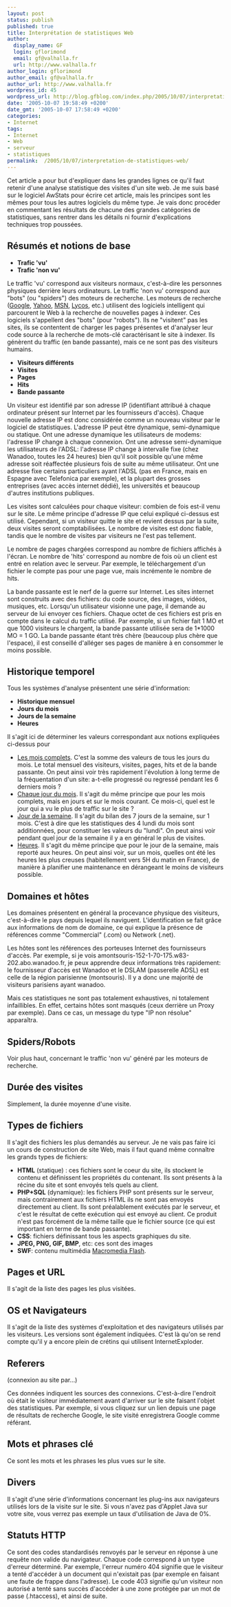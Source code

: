 ```yaml
---
layout: post
status: publish
published: true
title: Interprétation de statistiques Web
author:
  display_name: GF
  login: gflorimond
  email: gf@valhalla.fr
  url: http://www.valhalla.fr
author_login: gflorimond
author_email: gf@valhalla.fr
author_url: http://www.valhalla.fr
wordpress_id: 45
wordpress_url: http://blog.gfblog.com/index.php/2005/10/07/interpretation-de-statistiques-web/
date: '2005-10-07 19:58:49 +0200'
date_gmt: '2005-10-07 17:58:49 +0200'
categories:
- Internet
tags:
- Internet
- Web
- serveur
- statistiques
permalink:  /2005/10/07/interpretation-de-statistiques-web/
---
```

<p>
Cet article a pour but d'expliquer dans les grandes lignes ce qu'il faut retenir d'une analyse statistique des visites d'un site web.  Je me suis basé sur le logiciel AwStats pour écrire cet article, mais les principes sont les mêmes pour tous les autres logiciels du même type. Je vais donc procéder en commentant les résultats de chacune des grandes catégories de statistiques, sans rentrer dans les détails ni fournir d'explications techniques trop poussées.</p>
<h2>Résumés et notions de base</h2>
<ul>
<li /><strong>Trafic 'vu'</strong>
<li /><strong>Trafic 'non vu'</strong>
</ul>
<p>
Le traffic 'vu' correspond aux visiteurs normaux, c'est-à-dire les personnes physiques derrière leurs ordinateurs. Le traffic 'non vu' correspond aux "bots" (ou "spiders") des moteurs de recherche. Les moteurs de recherche (<a href="http://www.google.fr/">Google</a>, <a href="http://fr.yahoo.com/">Yahoo</a>, <a href="http://www.msn.fr/">MSN</a>, <a href="http://www.lycos.fr/">Lycos</a>, etc.) utilisent des logiciels intelligent qui parcourent le Web à la recherche de nouvelles pages à indexer. Ces logiciels s'appellent des "bots" (pour "robots"). Ils ne "visitent" pas les sites, ils se contentent de charger les pages présentes et d'analyser leur code source à la recherche de mots-clé caractérisant le site à indexer. Ils génèrent du traffic (en bande passante), mais ce ne sont pas des visiteurs humains.</p>
<ul>
<li /><strong>Visiteurs différents</strong>
<li /><strong>Visites</strong>
<li /><strong>Pages</strong>
<li /><strong>Hits</strong>
<li /><strong>Bande passante</strong>
</ul>
<p>
Un visiteur est identifié par son adresse IP (identifiant attribué à chaque ordinateur présent sur Internet par les fournisseurs d'accès). Chaque nouvelle adresse IP est donc considérée comme un nouveau visiteur par le logiciel de statistiques. L'adresse IP peut être dynamique, semi-dynamique ou statique. Ont une adresse dynamique les utilisateurs de modems: l'adresse IP change à chaque connexion. Ont une adresse semi-dynamique les utilisateurs de l'ADSL: l'adresse IP change à intervalle fixe (chez Wanadoo, toutes les 24 heures) bien qu'il soit possible qu'une même adresse soit réaffectée plusieurs fois de suite au même utilisateur. Ont une adresse fixe certains particuliers ayant l'ADSL (pas en France, mais en Espagne avec Telefonica par exemple), et la plupart des grosses entreprises (avec accès internet dédié), les universités et beaucoup d'autres institutions publiques.</p>
<p>
Les visites sont calculées pour chaque visiteur: combien de fois est-il venu sur le site. Le même principe d'adresse IP que celui expliqué ci-dessus est utilisé. Cependant, si un visiteur quitte le site et revient dessus par la suite, deux visites seront comptabilisées. Le nombre de visites est donc fiable, tandis que le nombre de visites par visiteurs ne l'est pas tellement.</p>
<p>
Le nombre de pages chargées correspond au nombre de fichiers affichés à l'écran. Le nombre de 'hits' correspond au nombre de fois où un client est entré en relation avec le serveur. Par exemple, le téléchargement d'un fichier le compte pas pour une page vue, mais incrémente le nombre de hits.</p>
<p>
La bande passante est le nerf de la guerre sur Internet. Les sites internet sont construits avec des fichiers: du code source, des images, vidéos, musiques, etc. Lorsqu'un utilisateur visionne une page, il demande au serveur de lui envoyer ces fichiers. Chaque octet de ces fichiers est pris en compte dans le calcul du traffic utilisé. Par exemple, si un fichier fait 1 MO et que 1000 visiteurs le chargent, la bande passante utilisée sera de 1*1000 MO = 1 GO. La bande passante étant très chère (beaucoup plus chère que l'espace), il est conseillé d'alléger ses pages de manière à en consommer le moins possible.</p>
<h2>Historique temporel</h2>
<p>Tous les systèmes d'analyse présentent une série d'information:</p>
<ul>
<li /><strong>Historique mensuel</strong>
<li /><strong>Jours du mois</strong>
<li /><strong>Jours de la semaine</strong>
<li /><strong>Heures</strong>
</ul>
<p>
Il s'agit ici de déterminer les valeurs correspondant aux notions expliquées ci-dessus pour</p>
<ul>
<li /><u>Les mois complets</u>. C'est la somme des valeurs de tous les jours du mois. Le total mensuel des visiteurs, visites, pages, hits et de la bande passante. On peut ainsi voir très rapidement l'évolution à long terme de la fréquentation d'un site: a-t-elle progressé ou regressé pendant les 6 derniers mois ?
<li /><u>Chaque jour du mois</u>. Il s'agit du même principe que pour les mois complets, mais en jours et sur le mois courant. Ce mois-ci, quel est le jour qui a vu le plus de traffic sur le site ?
<li /><u>Jour de la semaine</u>. Il s'agit du bilan des 7 jours de la semaine, sur 1 mois. C'est à dire que les statistiques des 4 lundi du mois sont additionnées, pour constituer les valeurs du "lundi". On peut ainsi voir pendant quel jour de la semaine il y a en général le plus de visites.
<li /><u>Heures</u>. Il s'agit du même principe que pour le jour de la semaine, mais reporté aux heures. On peut ainsi voir, sur un mois, quelles ont été les heures les plus creuses (habitellement vers 5H du matin en France), de manière à planifier une maintenance en dérangeant le moins de visiteurs possible.
</ul></p>
<h2>Domaines et hôtes</h2>
<p>
Les domaines présentent en général la procevance physique des visiteurs, c'est-à-dire le pays depuis lequel ils naviguent. L'identification se fait grâce aux informations de nom de domaine, ce qui explique la présence de références comme "Commercial" (.com) ou Network (.net).</p>
<p>
Les hôtes sont les références des porteuses Internet des fournisseurs d'accès. Par exemple, si je vois <span class="Code">amontsouris-152-1-70-175.w83-202.abo.wanadoo.fr</span>, je peux apprendre deux informations très rapidement: le fournisseur d'accès est Wanadoo et le DSLAM (passerelle ADSL) est celle de la région parisienne (montsouris). Il y a donc une majorité de visiteurs parisiens ayant wanadoo.</p>
<p>
Mais ces statistiques ne sont pas totalement exhaustives, ni totalement infaillibles. En effet, certains hôtes sont masqués (ceux derrière un Proxy par exemple). Dans ce cas, un message du type "IP non résolue" apparaîtra.</p>
<h2>Spiders/Robots</h2>
<p>Voir plus haut, concernant le traffic 'non vu' généré par les moteurs de recherche.</p>
<h2>Durée des visites</h2>
<p>Simplement, la durée moyenne d'une visite.</p>
<h2>Types de fichiers</h2>
<p>Il s'agit des fichiers les plus demandés au serveur. Je ne vais pas faire ici un cours de construction de site Web, mais il faut quand même connaître les grands types de fichiers:</p>
<ul>
<li /><strong>HTML</strong> (statique) : ces fichiers sont le coeur du site, ils stockent le contenu et définissent les propriétés du contenant. Ils sont présents à la récine du site et sont envoyés tels quels au client.
<li /><strong>PHP+SQL</strong> (dynamique): les fichiers PHP sont présents sur le serveur, mais contrairement aux fichiers HTML ils ne sont pas envoyés directement au client. Ils sont préalablement exécutés par le serveur, et c'est le résultat de cette exécution qui est envoyé au client. Ce produit n'est pas forcément de la même taille que le fichier source (ce qui est important en terme de bande passante).
<li /><strong>CSS</strong>: fichiers définissant tous les aspects graphiques du site.
<li /><strong>JPEG, PNG, GIF, BMP</strong>, etc: ces sont des images
<li /><strong>SWF</strong>: contenu multimédia <a href="http://www.macromedia.com/fr/">Macromedia Flash</a>.
</ul>
<h2>Pages et URL</h2>
<p>Il s'agit de la liste des pages les plus visitées.</p>
<h2>OS et Navigateurs</h2>
<p>Il s'agit de la liste des systèmes d'exploitation et des navigateurs utilisés par les visiteurs. Les versions sont également indiquées. C'est là qu'on se rend compte qu'il y a encore plein de crétins qui utilisent InternetExploder.</p>
<h2>Referers</h2>
<p> (connexion au site par...)</p>
<p>Ces données indiquent les sources des connexions. C'est-à-dire l'endroit où était le visiteur immédiatement avant d'arriver sur le site faisant l'objet des statistiques. Par exemple, si vous cliquez sur un lien depuis une page de résultats de recherche Google, le site visité enregistrera Google comme référant.</p>
<h2>Mots et phrases clé</h2>
<p>Ce sont les mots et les phrases les plus vues sur le site.</p>
<h2>Divers</h2>
<p>Il s'agit d'une série d'informations concernant les plug-ins aux navigateurs utilisés lors de la visite sur le site. Si vous n'avez pas d'Applet Java sur votre site, vous verrez pas exemple un taux d'utilisation de Java de 0%.</p>
<h2>Statuts HTTP</h2>
<p>Ce sont des codes standardisés renvoyés par le serveur en réponse à une requête non valide du navigateur. Chaque code correspond à un type d'erreur déterminé. Par exemple, l'erreur numéro 404 signifie que le visiteur a tenté d'accéder à un document qui n'existait pas (par exemple en faisant une faute de frappe dans l'adresse). Le code 403 signifie qu'un visiteur non autorisé a tenté sans succès d'accéder à une zone protégée par un mot de passe (.htaccess), et ainsi de suite.</p>
